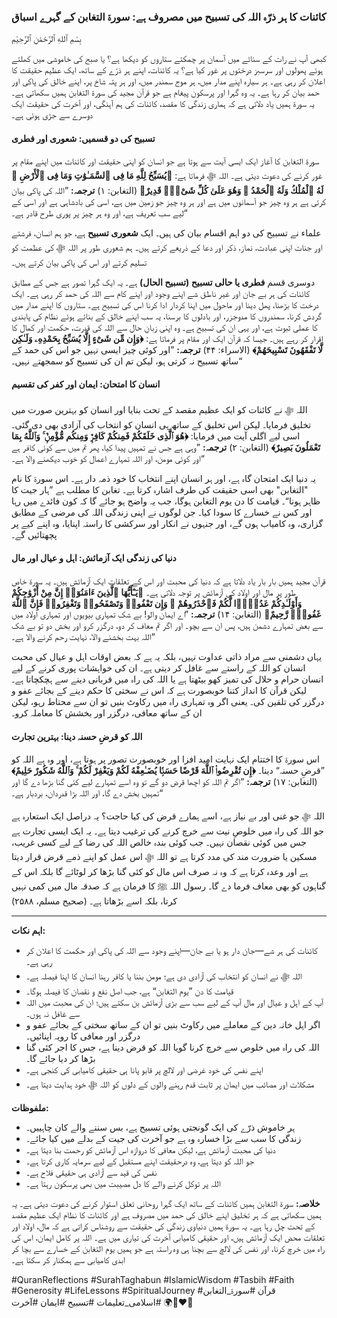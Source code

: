 ### کائنات کا ہر ذرّہ اللہ کی تسبیح میں مصروف ہے: سورۃ التغابن کے گہرے اسباق

بِسْمِ ٱللهِ ٱلرَّحْمَٰنِ ٱلرَّحِيْمِ

کبھی آپ نے رات کے سناٹے میں آسمان پر چمکتے ستاروں کو دیکھا ہے؟ یا صبح کی خاموشی میں کھلتے ہوئے پھولوں اور سرسبز درختوں پر غور کیا ہے؟ یہ کائنات، اپنے ہر ذرّے کے ساتھ، ایک عظیم حقیقت کا اعلان کر رہی ہے۔ ہر سیارہ اپنے مدار میں، ہر موج سمندر میں، اور ہر پتہ شاخ پر، اپنے خالق کی پاکی اور حمد بیان کر رہا ہے۔ یہ وہ گہرا اور پرسکون پیغام ہے جو قرآن مجید کی سورۃ التغابن ہمیں سکھاتی ہے۔ یہ سورۃ ہمیں یاد دلاتی ہے کہ ہماری زندگی کا مقصد، کائنات کی ہم آہنگی، اور آخرت کی حقیقت ایک دوسرے سے جڑی ہوئی ہے۔

#### تسبیح کی دو قسمیں: شعوری اور فطری

سورۃ التغابن کا آغاز ایک ایسی آیت سے ہوتا ہے جو انسان کو اپنی حقیقت اور کائنات میں اپنے مقام پر غور کرنے کی دعوت دیتی ہے۔ اللہ ﷻ فرماتا ہے:
**﴿يُسَبِّحُ لِلَّهِ مَا فِى ٱلسَّمَـٰوَٰتِ وَمَا فِى ٱلْأَرْضِ ۖ لَهُ ٱلْمُلْكُ وَلَهُ ٱلْحَمْدُ ۖ وَهُوَ عَلَىٰ كُلِّ شَىْءٍۢ قَدِيرٌ﴾** (التغابن: ۱)
**ترجمہ:** ”اللہ کی پاکی بیان کرتی ہے ہر وہ چیز جو آسمانوں میں ہے اور ہر وہ چیز جو زمین میں ہے، اسی کی بادشاہی ہے اور اسی کے لیے سب تعریف ہے، اور وہ ہر چیز پر پوری طرح قادر ہے۔“

علماء نے تسبیح کی دو اہم اقسام بیان کی ہیں۔ ایک **شعوری تسبیح** ہے، جو ہم انسان، فرشتے اور جنات اپنی عبادت، نماز، ذکر اور دعا کے ذریعے کرتے ہیں۔ ہم شعوری طور پر اللہ ﷻ کی عظمت کو تسلیم کرتے اور اس کی پاکی بیان کرتے ہیں۔

دوسری قسم **فطری یا حالی تسبیح (تسبیح الحال)** ہے۔ یہ ایک گہرا تصور ہے جس کے مطابق کائنات کی ہر بے جان اور غیر ناطق شے اپنے وجود اور اپنے کام سے اللہ کی حمد کر رہی ہے۔ ایک درخت کا بڑھنا، پھل دینا اور ماحول میں اپنا کردار ادا کرنا اس کی تسبیح ہے۔ ستاروں کا اپنے مدار میں گردش کرنا، سمندروں کا مدوجزر، اور بادلوں کا برسنا، یہ سب اپنے خالق کے بنائے ہوئے نظام کی پابندی کا عملی ثبوت ہے، اور یہی ان کی تسبیح ہے۔ وہ اپنی زبانِ حال سے اللہ کی قدرت، حکمت اور کمال کا اقرار کر رہے ہیں۔ جیسا کہ قرآن ایک اور مقام پر فرماتا ہے:
**﴿وَإِن مِّن شَىْءٍ إِلَّا يُسَبِّحُ بِحَمْدِهِۦ وَلَـٰكِن لَّا تَفْقَهُونَ تَسْبِيحَهُمْ﴾** (الاسراء: ۴۴)
**ترجمہ:** ”اور کوئی چیز ایسی نہیں جو اس کی حمد کے ساتھ تسبیح نہ کرتی ہو، لیکن تم ان کی تسبیح کو سمجھتے نہیں۔“

#### انسان کا امتحان: ایمان اور کفر کی تقسیم

اللہ ﷻ نے کائنات کو ایک عظیم مقصد کے تحت بنایا اور انسان کو بہترین صورت میں تخلیق فرمایا۔ لیکن اس تخلیق کے ساتھ ہی انسان کو انتخاب کی آزادی بھی دی گئی۔ اسی لیے اگلی آیت میں فرمایا:
**﴿هُوَ ٱلَّذِى خَلَقَكُمْ فَمِنكُمْ كَافِرٌۭ وَمِنكُم مُّؤْمِنٌۭ ۚ وَٱللَّهُ بِمَا تَعْمَلُونَ بَصِيرٌ﴾** (التغابن: ۲)
**ترجمہ:** ”وہی ہے جس نے تمہیں پیدا کیا، پھر تم میں سے کوئی کافر ہے اور کوئی مومن، اور اللہ تمہارے اعمال کو خوب دیکھنے والا ہے۔“

یہ دنیا ایک امتحان گاہ ہے، اور ہر انسان اپنے انتخاب کا خود ذمہ دار ہے۔ اس سورۃ کا نام "التغابن" بھی اسی حقیقت کی طرف اشارہ کرتا ہے۔ تغابن کا مطلب ہے ”ہار جیت کا ظاہر ہونا“۔ قیامت کا دن یوم التغابن ہوگا، جب یہ واضح ہو جائے گا کہ کون فائدے میں رہا اور کس نے خسارے کا سودا کیا۔ جن لوگوں نے اپنی زندگی اللہ کی مرضی کے مطابق گزاری، وہ کامیاب ہوں گے، اور جنہوں نے انکار اور سرکشی کا راستہ اپنایا، وہ اپنے کیے پر پچھتائیں گے۔

#### دنیا کی زندگی ایک آزمائش: اہل و عیال اور مال

قرآن مجید ہمیں بار بار یاد دلاتا ہے کہ دنیا کی محبت اور اس کے تعلقات ایک آزمائش ہیں۔ یہ سورۃ خاص طور پر مال اور اولاد کی آزمائش پر توجہ دلاتی ہے۔
**﴿يَـٰٓأَيُّهَا ٱلَّذِينَ ءَامَنُوٓا۟ إِنَّ مِنْ أَزْوَٰجِكُمْ وَأَوْلَـٰدِكُمْ عَدُوًّۭا لَّكُمْ فَٱحْذَرُوهُمْ ۚ وَإِن تَعْفُوا۟ وَتَصْفَحُوا۟ وَتَغْفِرُوا۟ فَإِنَّ ٱللَّهَ غَفُورٌۭ رَّحِيمٌ﴾** (التغابن: ۱۴)
**ترجمہ:** ”اے ایمان والو! بے شک تمہاری بیویوں اور تمہاری اولاد میں سے بعض تمہارے دشمن ہیں، پس ان سے بچو۔ اور اگر تم معاف کر دو، درگزر کرو اور بخش دو تو بے شک اللہ بہت بخشنے والا، نہایت رحم کرنے والا ہے۔“

یہاں دشمنی سے مراد ذاتی عداوت نہیں، بلکہ یہ ہے کہ بعض اوقات اہل و عیال کی محبت انسان کو اللہ کے راستے سے غافل کر دیتی ہے۔ ان کی خواہشات پوری کرنے کے لیے انسان حرام و حلال کی تمیز کھو بیٹھتا ہے یا اللہ کی راہ میں قربانی دینے سے ہچکچاتا ہے۔ لیکن قرآن کا انداز کتنا خوبصورت ہے کہ اس نے سختی کا حکم دینے کے بجائے عفو و درگزر کی تلقین کی۔ یعنی اگر وہ تمہاری راہ میں رکاوٹ بنیں تو ان سے محتاط رہو، لیکن ان کے ساتھ معافی، درگزر اور بخشش کا معاملہ کرو۔

#### اللہ کو قرضِ حسنہ دینا: بہترین تجارت

اس سورۃ کا اختتام ایک نہایت امید افزا اور خوبصورت تصور پر ہوتا ہے، اور وہ ہے اللہ کو ”قرضِ حسنہ“ دینا۔
**﴿إِن تُقْرِضُوا۟ ٱللَّهَ قَرْضًا حَسَنًۭا يُضَـٰعِفْهُ لَكُمْ وَيَغْفِرْ لَكُمْ ۚ وَٱللَّهُ شَكُورٌ حَلِيمٌ﴾** (التغابن: ۱۷)
**ترجمہ:** ”اگر تم اللہ کو اچھا قرض دو گے تو وہ اسے تمہارے لیے کئی گنا بڑھا دے گا اور تمہیں بخش دے گا، اور اللہ بڑا قدردان، بردبار ہے۔“

اللہ ﷻ جو غنی اور بے نیاز ہے، اسے ہمارے قرض کی کیا حاجت؟ یہ دراصل ایک استعارہ ہے جو اللہ کی راہ میں خلوصِ نیت سے خرچ کرنے کی ترغیب دیتا ہے۔ یہ ایک ایسی تجارت ہے جس میں کوئی نقصان نہیں۔ جب کوئی بندہ خالص اللہ کی رضا کے لیے کسی غریب، مسکین یا ضرورت مند کی مدد کرتا ہے تو اللہ ﷻ اس عمل کو اپنے ذمے قرض قرار دیتا ہے اور وعدہ کرتا ہے کہ وہ نہ صرف اس مال کو کئی گنا بڑھا کر لوٹائے گا بلکہ اس کے گناہوں کو بھی معاف فرما دے گا۔ رسول اللہ ﷺ کا فرمان ہے کہ صدقہ مال میں کمی نہیں کرتا، بلکہ اسے بڑھاتا ہے۔ (صحیح مسلم، ۲۵۸۸)

---

**اہم نکات:**
*   کائنات کی ہر شے—جان دار ہو یا بے جان—اپنے وجود سے اللہ کی پاکی اور حکمت کا اعلان کر رہی ہے۔
*   اللہ ﷻ نے انسان کو انتخاب کی آزادی دی ہے؛ مومن بننا یا کافر رہنا انسان کا اپنا فیصلہ ہے۔
*   قیامت کا دن ”یوم التغابن“ ہے، جب اصل نفع و نقصان کا فیصلہ ہوگا۔
*   آپ کے اہل و عیال اور مال آپ کے لیے سب سے بڑی آزمائش بن سکتے ہیں؛ ان کی محبت میں اللہ سے غافل نہ ہوں۔
*   اگر اہل خانہ دین کے معاملے میں رکاوٹ بنیں تو ان کے ساتھ سختی کے بجائے عفو و درگزر اور معافی کا رویہ اپنائیں۔
*   اللہ کی راہ میں خلوص سے خرچ کرنا گویا اللہ کو قرض دینا ہے، جس کا اجر کئی گنا بڑھا کر دیا جائے گا۔
*   اپنے نفس کی خود غرضی اور لالچ پر قابو پانا ہی حقیقی کامیابی کی کنجی ہے۔
*   مشکلات اور مصائب میں ایمان پر ثابت قدم رہنے والوں کے دلوں کو اللہ ﷻ خود ہدایت دیتا ہے۔

**ملفوظات:**
*   ہر خاموش ذرّے کی ایک گونجتی ہوئی تسبیح ہے، بس سننے والے کان چاہییں۔
*   زندگی کا سب سے بڑا خسارہ وہ ہے جو آخرت کی جیت کے بدلے میں کیا جائے۔
*   دنیا کی محبت آزمائش ہے، لیکن معافی کا دروازہ اس آزمائش کو رحمت بنا دیتا ہے۔
*   جو اللہ کو دیتا ہے، وہ درحقیقت اپنے مستقبل کے لیے سرمایہ کاری کرتا ہے۔
*   نفس کی قید سے آزادی ہی حقیقی فلاح ہے۔
*   اللہ پر توکل کرنے والے کا دل مصیبت میں بھی پرسکون رہتا ہے۔

**خلاصہ:**
سورۃ التغابن ہمیں کائنات کے ساتھ ایک گہرا روحانی تعلق استوار کرنے کی دعوت دیتی ہے۔ یہ ہمیں سکھاتی ہے کہ ہر تخلیق اپنے خالق کی حمد میں مصروف ہے اور کائنات کا نظام ایک عظیم مقصد کے تحت چل رہا ہے۔ یہ سورۃ ہمیں دنیاوی زندگی کی حقیقت سے روشناس کراتی ہے کہ مال، اولاد اور تعلقات محض ایک آزمائش ہیں، اور حقیقی کامیابی آخرت کی تیاری میں ہے۔ اللہ پر کامل ایمان، اس کی راہ میں خرچ کرنا، اور نفس کی لالچ سے بچنا ہی وہ راستہ ہے جو ہمیں یوم التغابن کے خسارے سے بچا کر ابدی کامیابی سے ہمکنار کر سکتا ہے۔

#QuranReflections #SurahTaghabun #IslamicWisdom #Tasbih #Faith #Generosity #LifeLessons #SpiritualJourney
#قرآن #سورۃ_التغابن #اسلامی_تعلیمات #تسبیح #ایمان #آخرت
🌍🌳❤️🤲